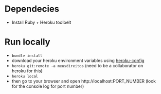 # Dependecies

* Install Ruby + Heroku toolbelt

# Run locally

* `bundle install`
*  download your heroku environment variables using [heroku-config](https://github.com/ddollar/heroku-config)
* `heroku git:remote -a meusdireitos` (need to be a collaborator on heroku for this)
* `heroku local`
*  then go to your browser and open http://localhost:PORT_NUMBER (look for the console log for port number)
